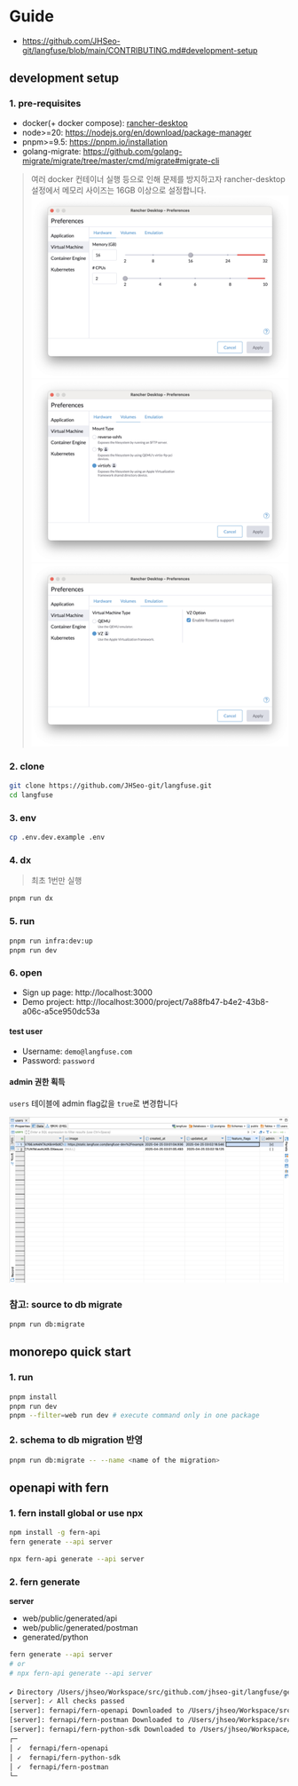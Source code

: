 # Guide

- https://github.com/JHSeo-git/langfuse/blob/main/CONTRIBUTING.md#development-setup

## development setup

### 1. pre-requisites

- docker(+ docker compose): [rancher-desktop](https://rancherdesktop.io/)
- node>=20: https://nodejs.org/en/download/package-manager
- pnpm>=9.5: https://pnpm.io/installation
- golang-migrate: https://github.com/golang-migrate/migrate/tree/master/cmd/migrate#migrate-cli

> 여러 docker 컨테이너 실행 등으로 인해 문제를 방지하고자 rancher-desktop 설정에서 메모리 사이즈는 16GB 이상으로 설정합니다.  
> ![rancher-preference-1](./images/rancher-preference-1.png)  
> ![rancher-preference-2](./images/rancher-preference-2.png)  
> ![rancher-preference-3](./images/rancher-preference-3.png)

### 2. clone

```bash
git clone https://github.com/JHSeo-git/langfuse.git
cd langfuse
```

### 3. env

```bash
cp .env.dev.example .env
```

### 4. dx

> 최초 1번만 실행

```bash
pnpm run dx
```

### 5. run

```bash
pnpm run infra:dev:up
pnpm run dev
```

### 6. open

- Sign up page: http://localhost:3000
- Demo project: http://localhost:3000/project/7a88fb47-b4e2-43b8-a06c-a5ce950dc53a

#### test user

- Username: `demo@langfuse.com`
- Password: `password`

#### admin 권한 획득

`users` 테이블에 admin flag값을 `true`로 변경합니다

![admin-flag](./images/admin-flag.png)

### 참고: source to db migrate

```bash
pnpm run db:migrate
```

## monorepo quick start

### 1. run

```bash
pnpm install
pnpm run dev
pnpm --filter=web run dev # execute command only in one package
```

### 2. schema to db migration 반영

```bash
pnpm run db:migrate -- --name <name of the migration>
```

## openapi with fern

### 1. fern install global or use npx

```bash
npm install -g fern-api
fern generate --api server
```

```bash
npx fern-api generate --api server
```

### 2. fern generate

**server**

- web/public/generated/api
- web/public/generated/postman
- generated/python

```bash
fern generate --api server
# or
# npx fern-api generate --api server

✔ Directory /Users/jhseo/Workspace/src/github.com/jhseo-git/langfuse/generated/python contains existing files that may be overwritten. Continue? yes
[server]: ✓ All checks passed
[server]: fernapi/fern-openapi Downloaded to /Users/jhseo/Workspace/src/github.com/jhseo-git/langfuse/web/public/generated/api
[server]: fernapi/fern-postman Downloaded to /Users/jhseo/Workspace/src/github.com/jhseo-git/langfuse/web/public/generated/postman
[server]: fernapi/fern-python-sdk Downloaded to /Users/jhseo/Workspace/src/github.com/jhseo-git/langfuse/generated/python
┌─
│ ✓  fernapi/fern-openapi
│ ✓  fernapi/fern-python-sdk
│ ✓  fernapi/fern-postman
└─
```
